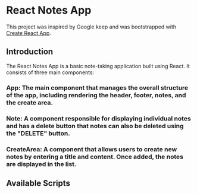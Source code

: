 # React Notes App

This project was inspired by Google keep and was bootstrapped with [Create React App](https://github.com/facebook/create-react-app).

## Introduction
The React Notes App is a basic note-taking application built using React. It consists of three main components:

### App: The main component that manages the overall structure of the app, including rendering the header, footer, notes, and the create area.

### Note: A component responsible for displaying individual notes and has a delete button that notes can also be deleted using the "DELETE" button.

### CreateArea: A component that allows users to create new notes by entering a title and content. Once added, the notes are displayed in the list.

## Available Scripts

